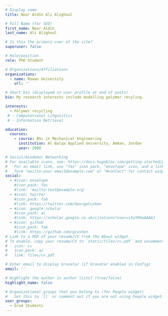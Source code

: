 ```yaml
---
# Display name
title: Noor Aldin Ali Alzghoul

# Full Name (for SEO)
first_name: Noor Aldin
last_name: Ali Alzghoul

# Is this the primary user of the site?
superuser: false

# Role/position
role: PhD Student

# Organizations/Affiliations
organizations:
  - name: Rowan University
    url: ''

# Short bio (displayed in user profile at end of posts)
bio: My research interests include modelling polymer recyling.

interests:
  - Polymer recycling
 # - Computational Linguistics
 # - Information Retrieval

education:
  courses:
    - course: BSc in Mechanical Engineering
      institution: Al Balqa Applied University, Amman, Jordan
      year: 2008

# Social/Academic Networking
# For available icons, see: https://docs.hugoblox.com/getting-started/page-builder/#icons
#   For an email link, use "fas" icon pack, "envelope" icon, and a link in the
#   form "mailto:your-email@example.com" or "#contact" for contact widget.
social:
  - #icon: envelope
    #icon_pack: fas
    #link: 'mailto:test@example.org'
  - #icon: twitter
    #icon_pack: fab
    #link: https://twitter.com/GeorgeCushen
  - #icon: google-scholar
    #icon_pack: ai
    #link: https://scholar.google.co.uk/citations?user=sIwtMXoAAAAJ
  - #icon: github
    #icon_pack: fab
    #link: https://github.com/gcushen
# Link to a PDF of your resume/CV from the About widget.
# To enable, copy your resume/CV to `static/files/cv.pdf` and uncomment the lines below.
# - icon: cv
#   icon_pack: ai
#   link: files/cv.pdf

# Enter email to display Gravatar (if Gravatar enabled in Config)
email: ''

# Highlight the author in author lists? (true/false)
highlight_name: false

# Organizational groups that you belong to (for People widget)
#   Set this to `[]` or comment out if you are not using People widget.
user_groups:
  - Grad Students
---
```



